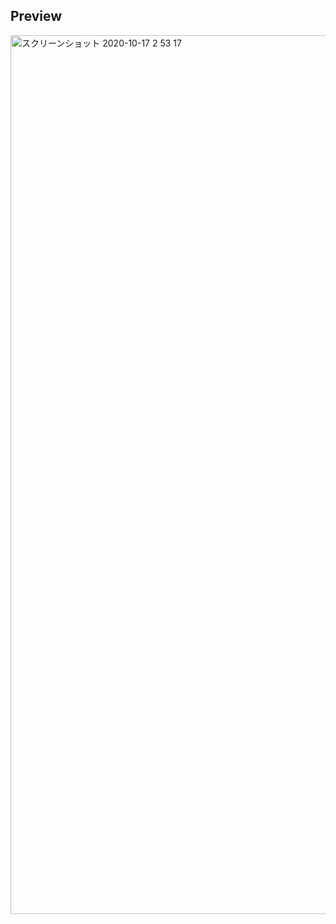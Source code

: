 ## Preview
<img width="1406" alt="スクリーンショット 2020-10-17 2 53 17" src="https://user-images.githubusercontent.com/51296886/96292046-f24d8b00-1023-11eb-9882-903d193aefc2.png">


